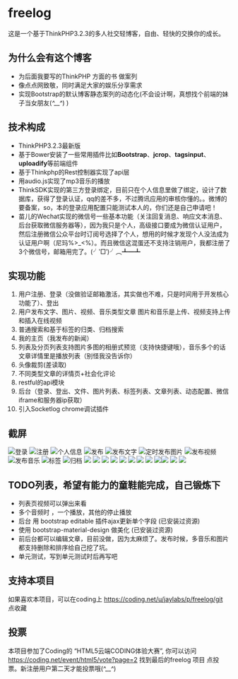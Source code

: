 # freelog

这是一个基于ThinkPHP3.2.3的多人社交轻博客，自由、轻快的交换你的成长。

## 为什么会有这个博客
- 为后面我要写的ThinkPHP 方面的书 做案列
- 像点点网致敬，同时满足大家的娱乐分享需求
- 实现Bootstrap的默认博客静态案列的动态化(不会设计啊，真想找个前端的妹子当女朋友(*^\_\_^*) )

## 技术构成
- ThinkPHP3.2.3最新版
- 基于Bower安装了一些常用插件比如**Bootstrap**、**jcrop**、**tagsinput**、**uploadify**等前端组件
- 基于Thinkphp的Rest控制器实现了api层
- 用audio.js实现了mp3音乐的播放
- ThinkSDK实现的第三方登录绑定，目前只在个人信息里做了绑定，设计了数据库，获得了登录认证，qq的差不多，不过腾讯应用的审核你懂的。。微博的要备案，so，本的登录应用配置只能测试本人的，你们还是自己申请吧！
- 苗儿的Wechat实现的微信号一些基本功能（关注回复消息、响应文本消息、后台获取微信服务器等），因为我只是个人，高级接口要成为微信认证用户，然后注册微信公众平台时订阅号选择了个人，想用的时候才发现个人没法成为认证用户啊（尼玛%\>\_\<%）。而且微信这混蛋还不支持注销用户，我都注册了3个微信号，邮箱用完了。(╯‵□′)╯︵┻━┻

## 实现功能
1. 用户注册、登录（没做验证邮箱激活，其实做也不难，只是时间用于开发核心功能了）、登出
2. 用户发布文字、图片、视频、音乐类型文章  图片和音乐是上传、视频支持上传和插入在线视频
3. 普通搜索和基于标签的归类、归档搜索
4. 我的主页（我发布的新闻）
5. 列表及分页列表支持图片多图的相册式预览（支持快捷键哦），音乐多个的话文章详情里是播放列表（别怪我没告诉你）
6. 头像裁剪(差读取)
7. 不同类型文章的详情页+社会化评论   
8. restful的api模块
9. 后台（登录、登出、文件、图片列表、标签列表、文章列表、动态配置、微信iframe和服务器ip获取）
10. 引入Socketlog chrome调试插件

## 截屏
![](http://i2.tietuku.com/70aa7af7c834a785s.png "登录")
![](http://i2.tietuku.com/d73306cfb759c1e1s.png "注册")
![](http://i2.tietuku.com/8be4e2fa669bc3b9s.png "个人信息")
![](http://i2.tietuku.com/e8b872720bc0544bs.png "发布") ![](http://i2.tietuku.com/a639b66c83bbe199s.png "发布文字") ![](http://i2.tietuku.com/f9075bbfdb45a16cs.png "定时发布图片") ![](http://i2.tietuku.com/91cc7001f778e453s.png "发布视频")![](http://i2.tietuku.com/ebb775d706aea252s.png "发布音乐")
![](http://i2.tietuku.com/19eb1b3e533ad15as.png "标签") ![](http://i2.tietuku.com/0b209bb7ac34d723s.png "归档") 
![](http://i2.tietuku.com/f61464cefbac5943s.png)
![](http://i2.tietuku.com/f6c54320478a193fs.png) ![](http://i2.tietuku.com/28a13861fe583a53s.png)
![](http://i2.tietuku.com/e201aed530812d16s.png)
![](http://i2.tietuku.com/9677e2c6a1ca31f8s.png)
![](http://i2.tietuku.com/20f9e80dbde76af3s.png)
![](http://i2.tietuku.com/220097ea5ad6a9a4s.png) ![](http://i2.tietuku.com/6f8713dad87a8311s.png) ![](http://i2.tietuku.com/f4692e28adfadd1ds.png)![](http://i2.tietuku.com/77e4939bb50aaabds.png)  ![](http://i2.tietuku.com/76eb127c75b06d38s.png) ![](http://i2.tietuku.com/eac35beec33c9aces.png) 
## TODO列表，希望有能力的童鞋能完成，自己锻炼下
- 列表页视频可以弹出来看
- 多个音频时 ，一个播放，其他的停止播放
- 后台 用 bootstrap editable 插件ajax更新单个字段 (已安装过资源)
- 使用 bootstrap-material-design 做美化  (已安装过资源)
- 前后台都可以编辑文章，目前没做，因为太麻烦了。发布时候，多音乐和图片都支持删除和排序给自己挖了坑。
- 单元测试，写到单元测试时后再写吧

## 支持本项目
如果喜欢本项目，可以在coding上 https://coding.net/u/jaylabs/p/freelog/git 点收藏
## 投票
本项目参加了Coding的 “HTML5云端CODING体验大赛”, 你可以访问 https://coding.net/event/html5/vote?page=2 找到最后的freelog 项目 点投票。新注册用户第二天才能投票哦(*^__^*) 
